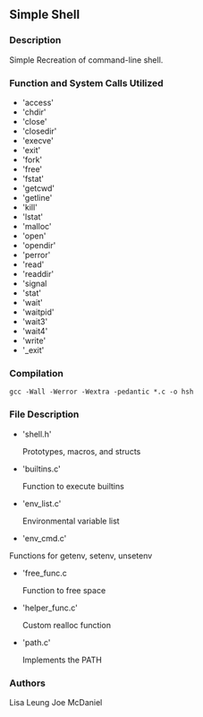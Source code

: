 ## Simple Shell
### Description
Simple Recreation of command-line shell.
### Function and System Calls Utilized
* 'access'
* 'chdir'
* 'close'
* 'closedir'
* 'execve'
* 'exit'
* 'fork'
* 'free'
* 'fstat'
* 'getcwd'
* 'getline'
* 'kill'
* 'lstat'
* 'malloc'
* 'open'
* 'opendir'
* 'perror'
* 'read'
* 'readdir'
* 'signal
* 'stat'
* 'wait'
* 'waitpid'
* 'wait3'
* 'wait4'
* 'write'
* '_exit'
### Compilation
```
gcc -Wall -Werror -Wextra -pedantic *.c -o hsh
```
### File Description
* 'shell.h'

  Prototypes, macros, and structs

* 'builtins.c'

  Function to execute builtins

* 'env_list.c'

  Environmental variable list

* 'env_cmd.c'

 Functions for getenv, setenv, unsetenv

* 'free_func.c

  Function to free space

* 'helper_func.c'

  Custom realloc function

* 'path.c'

  Implements the PATH

### Authors

Lisa Leung
Joe McDaniel
